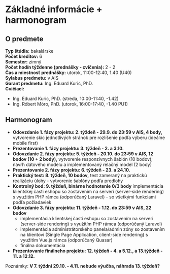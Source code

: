 # Základné informácie + harmonogram

## O predmete

**Typ štúdia:** bakalárske  
**Počet kreditov:** 6  
**Semester:** zimný  
**Počet hodín týždenne (prednášky - cvičenia):** 2 - 2   
**Čas a miestnosť prednášky:**  utorok, 11:00-12:40, 1.40 (U40)   
**Sylabus predmetu:** v AIS  
**Garant predmetu:** Ing. Eduard Kuric, PhD.  
**Cvičiaci:**
* Ing. Eduard Kuric, PhD. (streda, 10:00-11:40, -1.42)
* Ing. Róbert Móro, PhD. (utorok, 16:00-17:40, -1.40 PU1)  


## Harmonogram 

* **Odovzdanie 1. fázy projektu: 2. týždeň - 29.9. do 23:59 v AIS, 4 body,** vytvorenie skíc jednotlivých stránok pre rozlíšenie podľa výberu (ideálne mobile first)
* **Prezentovanie 1. fázy projektu: 3. týždeň - 2. a 3.10.**
* **Odovzdanie 2. fázy projektu: 5. týždeň - 20.10. do 23:59 v AIS, 12 bodov (10 + 2 body),** vytvorenie responzívnych šablón (10 bodov); návrh dátového modelu a implementovaný relačný model (2 body) 
* **Prezentovanie 2. fázy projektu: 6. týždeň - 23. a 24.10.**
* **Praktický test: 8. týždeň, 10 bodov,** test zameraný na praktickú realizáciu úlohy - vytvorenie šablóny podľa predlohy
* **Kontrolný bod: 9. týždeň, binárne hodnotenie 0/3 body**  implementácia klientskej časti eshopu so zostavením na serveri (server-side rendering) s využitím PHP rámca (odporúčaný Laravel) - so všetkými funkciami podľa požiadaviek 
* **Odovzdanie 3. fázy projektu: 11. týždeň - 1.12. do 23:59 v AIS, 22 bodov** 
  * implementácia klientskej časti eshopu so zostavením na serveri (server-side rendering) s využitím PHP rámca (odporúčaný Laravel)
  * implementácia administrátorského panela/admin zóny so zostavením na klientovi (Single Page Application, client-side rendering) s využitím Vue.js rámca (odporúčaný Quasar)
  * finálna dokumentácia
* **Prezentovanie finálneho projektu: 12. týždeň - 4. a 5.12., a 13.týždeň - 11. a 12.12.**

Poznámky: **V 7. týždni 29.10. - 4.11. nebude výučba, náhrada 13. týždeň?**
 
